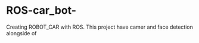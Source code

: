 # ROS-car_bot-
Creating ROBOT_CAR with ROS. This project have camer and face detection alongside of
